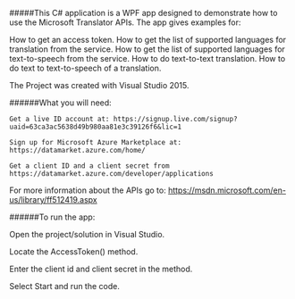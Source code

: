 #####This C# application is a WPF app designed to demonstrate how to use the Microsoft Translator APIs. The app gives examples for:

How to get an access token.
How to get the list of supported languages for translation from the service.
How to get the list of supported languages for text-to-speech from the service.
How to do text-to-text translation.
How to do text to text-to-speech of a translation.

The Project was created with Visual Studio 2015.

######What you will need:

    Get a live ID account at: https://signup.live.com/signup?uaid=63ca3ac5638d49b980aa81e3c39126f6&lic=1

    Sign up for Microsoft Azure Marketplace at: https://datamarket.azure.com/home/

    Get a client ID and a client secret from https://datamarket.azure.com/developer/applications 

For more information about the APIs go to: https://msdn.microsoft.com/en-us/library/ff512419.aspx

######To run the app:

Open the project/solution in Visual Studio.

Locate the AccessToken() method.

Enter the client id and client secret in the method.

Select Start and run the code.
